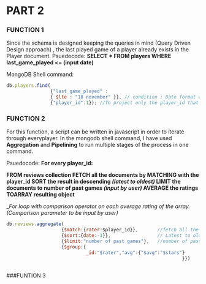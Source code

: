 # PART 2

### FUNCTION 1

Since the schema is designed keeping the queries in mind (Query Driven Design approach) , the last played game of a player already exists in the Player document.
Psuedocode:
  __SELECT *
   FROM players
   WHERE last_game_played <= (input date)__
                  

MongoDB Shell command:

```javascript
db.players.find(
                {"last_game_played" :     
                { $lte : "18 november" }}, // condition ; Date format will be changed accordingly and it will only project the player ids
                {"player_id":1}); //To project only the player_id that fullfil the criteria
```               
                
                
### FUNCTION 2
For this function, a script can be written in javascript in order to iterate through everyplayer. In the mongodb shell command, I have used __Aggregation__ and __Pipelining__ to run multiple stages of the process in one command.

 Psuedocode:
 __For every player_id:__
 
 __FROM reviews collection
 FETCH all the documents by MATCHING with the player_id
 SORT the result in descending _(latest to oldest)_
 LIMIT the documents to number of past games _(input by user)_
 AVERAGE the ratings
 TOARRAY resulting object__
 
 __For loop with comparison operator on each average rating of the array. _(Comparison parameter to be input by user)__ 
 

```javascript
db.reviews.aggregate(
                    {$match:{rater:$player_id}},       //fetch all the documents by player_id
                    {$sort:{date:-1}},                 // Latest to oldest
                    {$limit:"number of past games"},   //number of past games input by users 
                    {$group:{
                             _id:"$rater","avg":{"$avg":"$stars"}
                                                                }})                                                               
                                                               
```


###FUNTION 3
